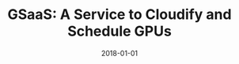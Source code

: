 ---
title: "GSaaS: A Service to Cloudify and Schedule GPUs"
excerpt: 'Conference Name: IEEE Access'
date: 2018-01-01
venue: '<em>IEEE Access</em>(6), pp. 39762--39774'
paperurl: 'https://ieeexplore.ieee.org/document/8410512'
citation: ' <strong>S. Iserte</strong>,  R. Peña-Ortiz,  J. Gutiérrez-Aguado,  J. Claver, and  R. Mayo, &quot;GSaaS: A Service to Cloudify and Schedule GPUs.&quot; <em>IEEE Access</em>(6), pp. 39762--39774, 01 2018. ISSN: 2169-3536.'
---